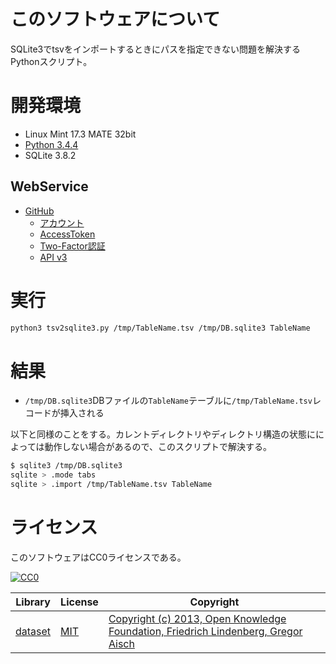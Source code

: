 ﻿# このソフトウェアについて

SQLite3でtsvをインポートするときにパスを指定できない問題を解決するPythonスクリプト。

# 開発環境

* Linux Mint 17.3 MATE 32bit
* [Python 3.4.4](https://www.python.org/downloads/release/python-343/)
* SQLite 3.8.2

## WebService

* [GitHub](https://github.com/)
    * [アカウント](https://github.com/join?source=header-home)
    * [AccessToken](https://github.com/settings/tokens)
    * [Two-Factor認証](https://github.com/settings/two_factor_authentication/intro)
    * [API v3](https://developer.github.com/v3/)

# 実行

```sh
python3 tsv2sqlite3.py /tmp/TableName.tsv /tmp/DB.sqlite3 TableName
```

# 結果

* `/tmp/DB.sqlite3`DBファイルの`TableName`テーブルに`/tmp/TableName.tsv`レコードが挿入される

以下と同様のことをする。カレントディレクトリやディレクトリ構造の状態にによっては動作しない場合があるので、このスクリプトで解決する。

```sh
$ sqlite3 /tmp/DB.sqlite3
sqlite > .mode tabs
sqlite > .import /tmp/TableName.tsv TableName
```

# ライセンス #

このソフトウェアはCC0ライセンスである。

[![CC0](http://i.creativecommons.org/p/zero/1.0/88x31.png "CC0")](http://creativecommons.org/publicdomain/zero/1.0/deed.ja)

Library|License|Copyright
-------|-------|---------
[dataset](https://dataset.readthedocs.io/en/latest/)|[MIT](https://opensource.org/licenses/MIT)|[Copyright (c) 2013, Open Knowledge Foundation, Friedrich Lindenberg, Gregor Aisch](https://github.com/pudo/dataset/blob/master/LICENSE.txt)

